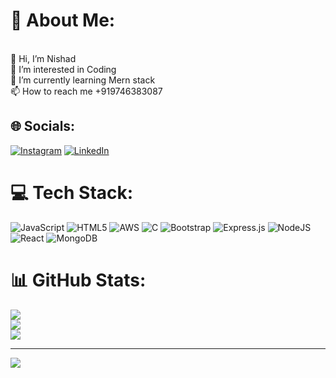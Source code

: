 # 💫 About Me:
<br>👋 Hi, I’m Nishad<br>👀 I’m interested in Coding<br>🌱 I’m currently learning Mern stack<br>📫 How to reach me +919746383087


## 🌐 Socials:
[![Instagram](https://img.shields.io/badge/Instagram-%23E4405F.svg?logo=Instagram&logoColor=white)](https://instagram.com/__nsd____) [![LinkedIn](https://img.shields.io/badge/LinkedIn-%230077B5.svg?logo=linkedin&logoColor=white)](https://linkedin.com/in/nishadali-a-b1052b245) 

# 💻 Tech Stack:
![JavaScript](https://img.shields.io/badge/javascript-%23323330.svg?style=for-the-badge&logo=javascript&logoColor=%23F7DF1E) ![HTML5](https://img.shields.io/badge/html5-%23E34F26.svg?style=for-the-badge&logo=html5&logoColor=white) ![AWS](https://img.shields.io/badge/AWS-%23FF9900.svg?style=for-the-badge&logo=amazon-aws&logoColor=white) ![C](https://img.shields.io/badge/c-%2300599C.svg?style=for-the-badge&logo=c&logoColor=white) ![Bootstrap](https://img.shields.io/badge/bootstrap-%23563D7C.svg?style=for-the-badge&logo=bootstrap&logoColor=white) ![Express.js](https://img.shields.io/badge/express.js-%23404d59.svg?style=for-the-badge&logo=express&logoColor=%2361DAFB) ![NodeJS](https://img.shields.io/badge/node.js-6DA55F?style=for-the-badge&logo=node.js&logoColor=white) ![React](https://img.shields.io/badge/react-%2320232a.svg?style=for-the-badge&logo=react&logoColor=%2361DAFB) ![MongoDB](https://img.shields.io/badge/MongoDB-%234ea94b.svg?style=for-the-badge&logo=mongodb&logoColor=white)
# 📊 GitHub Stats:
![](https://github-readme-stats.vercel.app/api?username=Nishad6767&theme=radical&hide_border=false&include_all_commits=false&count_private=false)<br/>
![](https://github-readme-streak-stats.herokuapp.com/?user=Nishad6767&theme=radical&hide_border=false)<br/>
![](https://github-readme-stats.vercel.app/api/top-langs/?username=Nishad6767&theme=radical&hide_border=false&include_all_commits=false&count_private=false&layout=compact)

---
[![](https://visitcount.itsvg.in/api?id=Nishad6767&icon=0&color=0)](https://visitcount.itsvg.in)

<!-- Proudly created with GPRM ( https://gprm.itsvg.in ) -->
